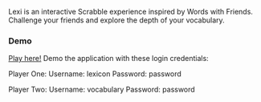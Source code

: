 Lexi is an interactive Scrabble experience inspired by Words with Friends. Challenge your friends and explore the depth of your vocabulary.

### Demo
[Play here!](https://lexi-con.herokuapp.com/)
Demo the application with these login credentials:

Player One:
Username: lexicon
Password: password

Player Two:
Username: vocabulary
Password: password
